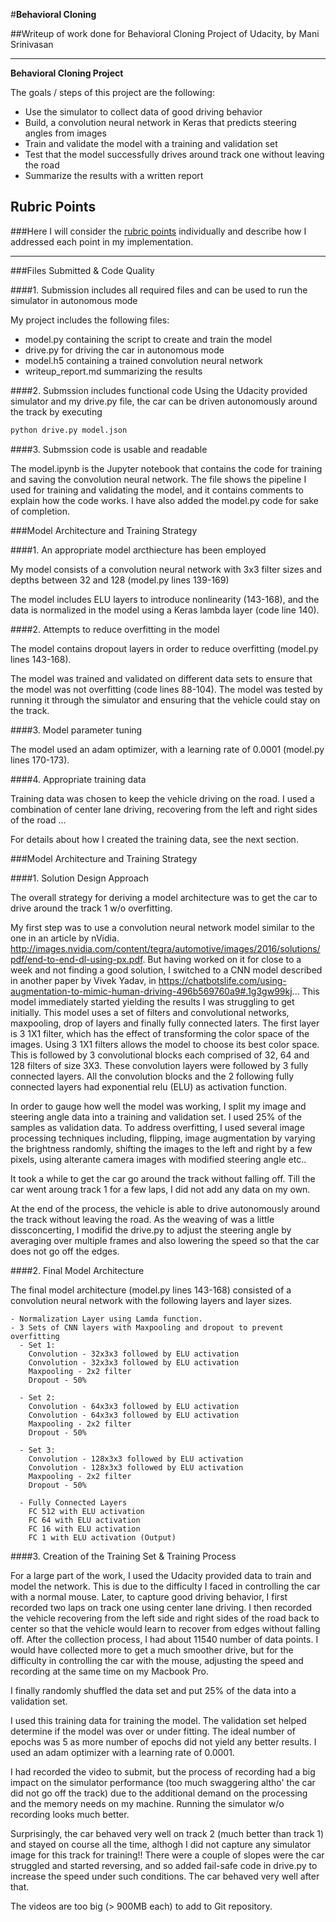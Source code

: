#**Behavioral Cloning** 

##Writeup of work done for Behavioral Cloning Project of Udacity, by Mani Srinivasan

---

**Behavioral Cloning Project**

The goals / steps of this project are the following:
* Use the simulator to collect data of good driving behavior
* Build, a convolution neural network in Keras that predicts steering angles from images
* Train and validate the model with a training and validation set
* Test that the model successfully drives around track one without leaving the road
* Summarize the results with a written report


[//]: # (Image References)

[image1]: ./examples/placeholder.png "Model Visualization"
[image2]: ./examples/placeholder.png "Grayscaling"
[image3]: ./examples/placeholder_small.png "Recovery Image"
[image4]: ./examples/placeholder_small.png "Recovery Image"
[image5]: ./examples/placeholder_small.png "Recovery Image"
[image6]: ./examples/placeholder_small.png "Normal Image"
[image7]: ./examples/placeholder_small.png "Flipped Image"

## Rubric Points
###Here I will consider the [rubric points](https://review.udacity.com/#!/rubrics/432/view) individually and describe how I addressed each point in my implementation.  

---
###Files Submitted & Code Quality

####1. Submission includes all required files and can be used to run the simulator in autonomous mode

My project includes the following files:
* model.py containing the script to create and train the model
* drive.py for driving the car in autonomous mode
* model.h5 containing a trained convolution neural network 
* writeup_report.md summarizing the results

####2. Submssion includes functional code
Using the Udacity provided simulator and my drive.py file, the car can be driven autonomously around the track by executing 
```sh
python drive.py model.json
```

####3. Submssion code is usable and readable

The model.ipynb is the Jupyter notebook that contains the code for training and saving the convolution neural network. The file shows the pipeline I used for training and validating the model, and it contains comments to explain how the code works. I have also added the model.py code for sake of completion.

###Model Architecture and Training Strategy

####1. An appropriate model arcthiecture has been employed

My model consists of a convolution neural network with 3x3 filter sizes and depths between 32 and 128 (model.py lines 139-169) 

The model includes ELU layers to introduce nonlinearity (143-168), and the data is normalized in the model using a Keras lambda layer (code line 140). 

####2. Attempts to reduce overfitting in the model

The model contains dropout layers in order to reduce overfitting (model.py lines 143-168). 

The model was trained and validated on different data sets to ensure that the model was not overfitting (code lines 88-104). The model was tested by running it through the simulator and ensuring that the vehicle could stay on the track.

####3. Model parameter tuning

The model used an adam optimizer, with a learning rate of 0.0001 (model.py lines 170-173).

####4. Appropriate training data

Training data was chosen to keep the vehicle driving on the road. I used a combination of center lane driving, recovering from the left and right sides of the road ... 

For details about how I created the training data, see the next section. 

###Model Architecture and Training Strategy

####1. Solution Design Approach

The overall strategy for deriving a model architecture was to get the car to drive around the track 1 w/o overfitting. 

My first step was to use a convolution neural network model similar to the one in an article by nVidia. http://images.nvidia.com/content/tegra/automotive/images/2016/solutions/pdf/end-to-end-dl-using-px.pdf.  But having worked on it for close to a week and not finding a good solution, I switched to a CNN model described in another paper by Vivek Yadav, in https://chatbotslife.com/using-augmentation-to-mimic-human-driving-496b569760a9#.1g3gw99kj... This model immediately started yielding the results I was struggling to get initially.  This model uses a set of filters and convolutional networks, maxpooling, drop of layers and finally fully connected laters. The first layer is 3 1X1 filter, which has the effect of transforming the color space of the images. Using 3 1X1 filters allows the model to choose its best color space. This is followed by 3 convolutional blocks each comprised of 32, 64 and 128 filters of size 3X3. These convolution layers were followed by 3 fully connected layers. All the convolution blocks and the 2 following fully connected layers had exponential relu (ELU) as activation function. 

In order to gauge how well the model was working, I split my image and steering angle data into a training and validation set. I used 25% of the samples as validation data. To address overfitting, I used several image processing techniques including, flipping, image augmentation by varying the brightness randomly, shifting the images to the left and right by a few pixels, using alterante camera images with modified steering angle etc..

It took a while to get the car go around the track without falling off. Till the car went aroung track 1 for a few laps, I did not add any data on my own.

At the end of the process, the vehicle is able to drive autonomously around the track without leaving the road. As the weaving of was a little dissconcerting, I modifid the drive.py to adjust the steering angle by averaging over multiple frames and also lowering the speed so that the car does not go off the edges.

####2. Final Model Architecture

The final model architecture (model.py lines 143-168) consisted of a convolution neural network with the following layers and layer sizes.


    - Normalization Layer using Lamda function.     
    - 3 Sets of CNN layers with Maxpooling and dropout to prevent overfitting 
      - Set 1:
        Convolution - 32x3x3 followed by ELU activation
        Convolution - 32x3x3 followed by ELU activation
        Maxpooling - 2x2 filter
        Dropout - 50%
      
      - Set 2:
        Convolution - 64x3x3 followed by ELU activation
        Convolution - 64x3x3 followed by ELU activation
        Maxpooling - 2x2 filter
        Dropout - 50%
      
      - Set 3:
        Convolution - 128x3x3 followed by ELU activation
        Convolution - 128x3x3 followed by ELU activation
        Maxpooling - 2x2 filter
        Dropout - 50%
      
      - Fully Connected Layers
        FC 512 with ELU activation
        FC 64 with ELU activation
        FC 16 with ELU activation
        FC 1 with ELU activation (Output)
      
####3. Creation of the Training Set & Training Process

For a large part of the work, I used the Udacity provided data to train and model the network. This is due to the difficulty I faced in controlling the car with a normal mouse. Later, to capture good driving behavior, I first recorded two laps on track one using center lane driving. I then recorded the vehicle recovering from the left side and right sides of the road back to center so that the vehicle would learn to recover from edges without falling off. After the collection process, I had about 11540 number of data points. I would have collected more to get a much smoother drive, but for the difficulty in controlling the car with the mouse, adjusting the speed and recording at the same time on my Macbook Pro. 

I finally randomly shuffled the data set and put 25% of the data into a validation set. 

I used this training data for training the model. The validation set helped determine if the model was over or under fitting. The ideal number of epochs was 5 as more number of epochs did not yield any better results. I used an adam optimizer with a learning rate of 0.0001.

I had recorded the video to submit, but the process of recording had a big impact on the simulator performance (too much swaggering altho' the car did not go off the track) due to the additional demand on the processing and the memory needs on my machine. Running the simulator w/o recording looks much better. 

Surprisingly, the car behaved very well on track 2 (much better than track 1) and stayed on course all the time, althogh I did not capture any simulator image for this track for training!! There were a couple of slopes were the car struggled and started reversing, and so added fail-safe code in drive.py to increase the speed under such conditions. The car behaved very well after that. 

The videos are too big (> 900MB each) to add to Git repository.
